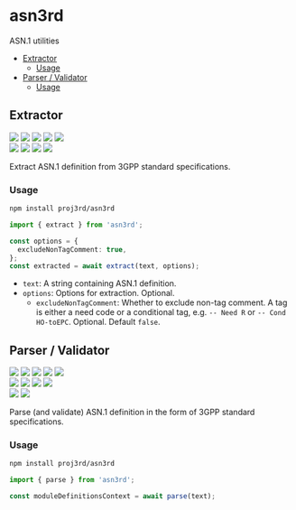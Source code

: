 # asn3rd

ASN.1 utilities

- [Extractor](#extractor)
  - [Usage](#usage)
- [Parser / Validator](#parser--validator)
  - [Usage](#usage-1)

## Extractor

![](https://img.shields.io/badge/support-NR_RRC-brightgreen)
![](https://img.shields.io/badge/support-NGAP-brightgreen)
![](https://img.shields.io/badge/support-XnAP-brightgreen)
![](https://img.shields.io/badge/support-E1AP-brightgreen)
![](https://img.shields.io/badge/support-F1AP-brightgreen)  
![](https://img.shields.io/badge/support-LTE_RRC-brightgreen)
![](https://img.shields.io/badge/support-S1AP-brightgreen)
![](https://img.shields.io/badge/support-X2AP-brightgreen)
![](https://img.shields.io/badge/support-W1AP-brightgreen)

Extract ASN.1 definition from 3GPP standard specifications.

### Usage


```sh
npm install proj3rd/asn3rd
```

```ts
import { extract } from 'asn3rd';

const options = {
  excludeNonTagComment: true,
};
const extracted = await extract(text, options);
```

- `text`: A string containing ASN.1 definition.
- `options`: Options for extraction. Optional.
  - `excludeNonTagComment`: Whether to exclude non-tag comment.
A tag is either a need code or a conditional tag, e.g. `-- Need R` or `-- Cond HO-toEPC`.
Optional. Default `false`.

## Parser / Validator

![](https://img.shields.io/badge/support-NR_RRC-brightgreen)
![](https://img.shields.io/badge/support-NGAP-brightgreen)
![](https://img.shields.io/badge/support-XnAP-brightgreen)
![](https://img.shields.io/badge/support-E1AP-brightgreen)
![](https://img.shields.io/badge/support-F1AP-brightgreen)  
![](https://img.shields.io/badge/support-LTE_RRC-brightgreen)
![](https://img.shields.io/badge/support-S1AP-brightgreen)
![](https://img.shields.io/badge/support-X2AP-brightgreen)
![](https://img.shields.io/badge/support-W1AP-brightgreen)  
![](https://img.shields.io/badge/support-UTRA_RRC-brightgreen)
![](https://img.shields.io/badge/support-RANAP-brightgreen)

Parse (and validate) ASN.1 definition in the form of 3GPP standard specifications.

### Usage


```sh
npm install proj3rd/asn3rd
```

```ts
import { parse } from 'asn3rd';

const moduleDefinitionsContext = await parse(text);
```
